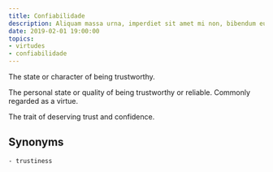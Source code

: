 ```yaml
---
title: Confiabilidade
description: Aliquam massa urna, imperdiet sit amet mi non, bibendum euismod est.
date: 2019-02-01 19:00:00
topics: 
- virtudes
- confiabilidade
---
```


The state or character of being trustworthy.

The personal state or quality of being trustworthy or reliable. Commonly regarded as a virtue.

The trait of deserving trust and confidence.


## Synonyms
	- trustiness

